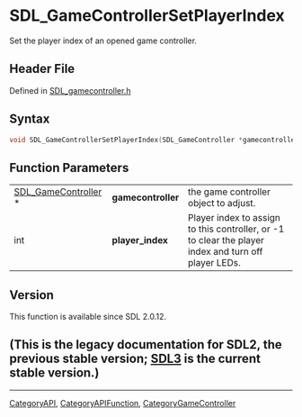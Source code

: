 # SDL_GameControllerSetPlayerIndex

Set the player index of an opened game controller.

## Header File

Defined in [SDL_gamecontroller.h](https://github.com/libsdl-org/SDL/blob/SDL2/include/SDL_gamecontroller.h)

## Syntax

```c
void SDL_GameControllerSetPlayerIndex(SDL_GameController *gamecontroller, int player_index);
```

## Function Parameters

|                                            |                    |                                                                                                      |
| ------------------------------------------ | ------------------ | ---------------------------------------------------------------------------------------------------- |
| [SDL_GameController](SDL_GameController) * | **gamecontroller** | the game controller object to adjust.                                                                |
| int                                        | **player_index**   | Player index to assign to this controller, or -1 to clear the player index and turn off player LEDs. |

## Version

This function is available since SDL 2.0.12.

## (This is the legacy documentation for SDL2, the previous stable version; [SDL3](https://wiki.libsdl.org/SDL3/) is the current stable version.)



----
[CategoryAPI](CategoryAPI), [CategoryAPIFunction](CategoryAPIFunction), [CategoryGameController](CategoryGameController)

